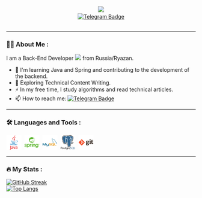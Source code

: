 <div id="header" align="center">
  <img src="https://media.giphy.com/media/qgQUggAC3Pfv687qPC/giphy.gif" width="300"/>
</div>

<div id="badges" align="center">
  <a href="https://t.me/vanyakopylovv">
    <img src="https://img.shields.io/badge/Telegram-2CA5E0?style=for-the-badge&logo=telegram&logoColor=white" alt="Telegram Badge"/>
  </a>
</div>
<div id="badges" align="center">
  <img src="https://komarev.com/ghpvc/?username=ivkopylovv&style=flat-square&color=blue" alt=""/>
 </div>
 
 ---
 
 ### :man_technologist: About Me :
 I am a Back-End Developer <img src="https://media.giphy.com/media/WUlplcMpOCEmTGBtBW/giphy.gif" width="30"> from Russia/Ryazan.
- :telescope: I'm learning Java and Spring and contributing to the development of the backend.
- :seedling: Exploring Technical Content Writing.
- :zap: In my free time, I study algorithms and read technical articles.
- :mailbox: How to reach me: [![Telegram Badge](https://img.shields.io/badge/Telegram-2CA5E0?style=for-the-badge&logo=telegram&logoColor=white)](https://t.me/vanyakopylovv)

---

### :hammer_and_wrench: Languages and Tools :
<div>
  <img src="https://github.com/devicons/devicon/blob/master/icons/java/java-original-wordmark.svg" title="Java" alt="Java" width="40" height="40"/>&nbsp;
  <img src="https://github.com/devicons/devicon/blob/master/icons/spring/spring-original-wordmark.svg" title="Spring" alt="Spring" width="40" height="40"/>&nbsp;
  <img src="https://github.com/devicons/devicon/blob/master/icons/mysql/mysql-original-wordmark.svg" title="MySQL"  alt="MySQL" width="40" height="40"/>&nbsp;
  <img src="https://github.com/devicons/devicon/blob/master/icons/postgresql/postgresql-original-wordmark.svg" title="PostgreSQL"  alt="PostgreSQL" width="40"/>&nbsp;
  <img src="https://github.com/devicons/devicon/blob/master/icons/git/git-original-wordmark.svg" title="Git" **alt="Git" width="40" height="40"/>
</div>

---

### :fire: My Stats :
[![GitHub Streak](http://github-readme-streak-stats.herokuapp.com?user=ivkopylovv&theme=light&background=light)](https://git.io/streak-stats) <br>
[![Top Langs](https://github-readme-stats.vercel.app/api/top-langs/?username=ivkopylovv&layout=compact&theme=light)](https://github.com/anuraghazra/github-readme-stats)
